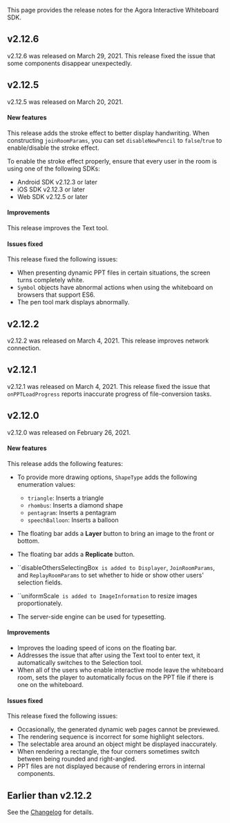 This page provides the release notes for the Agora Interactive Whiteboard SDK.

## v2.12.6

v2.12.6 was released on March 29, 2021. This release fixed the issue that some components disappear unexpectedly.

## v2.12.5

v2.12.5 was released on March 20, 2021.

#### New features

This release adds the stroke effect to better display handwriting. When constructing `joinRoomParams`, you can set `disableNewPencil` to `false`/`true` to enable/disable the stroke effect.

<div class="alert note">To enable the stroke effect properly, ensure that every user in the room is using one of the following SDKs:

- Android SDK v2.12.3 or later
- iOS SDK v2.12.3 or later
- Web SDK v2.12.5 or later</div>

#### Improvements
This release improves the Text tool.

#### Issues fixed

This release fixed the following issues:

- When presenting dynamic PPT files in certain situations, the screen turns completely white.
- `Symbol` objects have abnormal actions when using the whiteboard on browsers that support ES6.
- The pen tool mark displays abnormally.

## v2.12.2

v2.12.2 was released on March 4, 2021. This release improves network connection.

## v2.12.1

v2.12.1 was released on March 4, 2021. This release fixed the issue that `onPPTLoadProgress` reports inaccurate progress of file-conversion tasks.

## v2.12.0 

v2.12.0 was released on February 26, 2021.

#### New features

This release adds the following features:

- To provide more drawing options, `ShapeType` adds the following enumeration values:
   - `triangle`: Inserts a triangle
   - `rhombus`: Inserts a diamond shape
   - `pentagram`: Inserts a pentagram
   - `speechBalloon`: Inserts a balloon

- The floating bar adds a **Layer** button to bring an image to the front or bottom.
- The floating bar adds a **Replicate** button.
- ``disableOthersSelectingBox` is added to Displayer`, `JoinRoomParams`, and `ReplayRoomParams` to set whether to hide or show other users' selection fields.
- ``uniformScale` is added to ImageInformation` to resize images proportionately.
- The server-side engine can be used for typesetting.

#### Improvements
- Improves the loading speed of icons on the floating bar.
- Addresses the issue that after using the Text tool to enter text, it automatically switches to the Selection tool.
- When all of the users who enable interactive mode leave the whiteboard room, sets the player to automatically focus on the PPT file if there is one on the whiteboard.

#### Issues fixed
This release fixed the following issues:

- Occasionally, the generated dynamic web pages cannot be previewed.
- The rendering sequence is incorrect for some highlight selectors.
- The selectable area around an object might be displayed inaccurately.
- When rendering a rectangle, the four corners sometimes switch between being rounded and right-angled.
- PPT files are not displayed because of rendering errors in internal components.

## Earlier than v2.12.2
See the [Changelog](https://developer.netless.link/javascript-zh/home/js-changelog) for details.